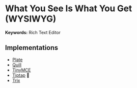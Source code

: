 # What You See Is What You Get (WYSIWYG)

**Keywords:** Rich Text Editor

## Implementations

- [Plate](https://github.com/udecode/plate)
- [Quill](https://github.com/quilljs/quill)
- [TinyMCE](https://github.com/tinymce/tinymce)
- [Tiptap](/tiptap.md) 🌟
- [Trix](https://github.com/basecamp/trix)

<!--
https://github.com/codex-team/editor.js
-->
